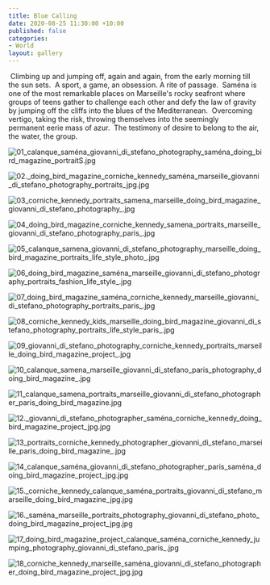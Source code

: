 ```yaml
---
title: Blue Calling
date: 2020-08-25 11:30:00 +10:00
published: false
categories:
- World
layout: gallery
---
```


 Climbing up and jumping off, again and again, from the early morning till the sun sets. 
A sport, a game, an obsession. A rite of passage. 
Saména is one of the most remarkable places on Marseille's rocky seafront where groups of teens gather to challenge each other and defy the law of gravity by jumping off the cliffs into the blues of the Mediterranean. 
Overcoming vertigo, taking the risk, throwing themselves into the seemingly permanent eerie mass of azur. 
The testimony of desire to belong to the air, the water, the group.

![01_calanque_saména_giovanni_di_stefano_photography_saména_doing_bird_magazine_portraitS.jpg](/uploads/01_calanque_same%CC%81na_giovanni_di_stefano_photography_same%CC%81na_doing_bird_magazine_portraitS.jpg)

![02._doing_bird_magazine_corniche_kennedy_saména_marseille_giovanni_di_stefano_photography_portraits_jpg.jpg](/uploads/02._doing_bird_magazine_corniche_kennedy_same%CC%81na_marseille_giovanni_di_stefano_photography_portraits_jpg.jpg)

![03_corniche_kennedy_portraits_samena_marseille_doing_bird_magazine_giovanni_di_stefano_photography_.jpg](/uploads/03_corniche_kennedy_portraits_samena_marseille_doing_bird_magazine_giovanni_di_stefano_photography_.jpg)

![04_doing_bird_magazine_corniche_kennedy_samena_portraits_marseille_giovanni_di_stefano_photography_paris_.jpg](/uploads/04_doing_bird_magazine_corniche_kennedy_samena_portraits_marseille_giovanni_di_stefano_photography_paris_.jpg)

![05_calanque_samena_giovanni_di_stefano_photography_marseille_doing_bird_magazine_portraits_life_style_photo_.jpg](/uploads/05_calanque_samena_giovanni_di_stefano_photography_marseille_doing_bird_magazine_portraits_life_style_photo_.jpg)

![06_doing_bird_magazine_saména_marseille_giovanni_di_stefano_photography_portraits_fashion_life_style_.jpg](/uploads/06_doing_bird_magazine_same%CC%81na_marseille_giovanni_di_stefano_photography_portraits_fashion_life_style_.jpg)

![07_doing_bird_magazine_saména_corniche_kennedy_marseille_giovanni_di_stefano_photography_portraits_paris_.jpg](/uploads/07_doing_bird_magazine_same%CC%81na_corniche_kennedy_marseille_giovanni_di_stefano_photography_portraits_paris_.jpg)

![08_corniche_kennedy_kids_marseille_doing_bird_magazine_giovanni_di_stefano_photography_portraits_life_style_paris_.jpg](/uploads/08_corniche_kennedy_kids_marseille_doing_bird_magazine_giovanni_di_stefano_photography_portraits_life_style_paris_.jpg)

![09_giovanni_di_stefano_photography_corniche_kennedy_portraits_marseille_doing_bird_magazine_project_.jpg](/uploads/09_giovanni_di_stefano_photography_corniche_kennedy_portraits_marseille_doing_bird_magazine_project_.jpg)

![10_calanque_samena_marseille_giovanni_di_stefano_paris_photography_doing_bird_magazine_.jpg](/uploads/10_calanque_samena_marseille_giovanni_di_stefano_paris_photography_doing_bird_magazine_.jpg)

![11_calanque_samena_portraits_marseille_giovanni_di_stefano_photographer_paris_doing_bird_magazine.jpg](/uploads/11_calanque_samena_portraits_marseille_giovanni_di_stefano_photographer_paris_doing_bird_magazine.jpg)

![12._giovanni_di_stefano_photographer_saména_corniche_kennedy_doing_bird_magazine_project_jpg.jpg](/uploads/12._giovanni_di_stefano_photographer_same%CC%81na_corniche_kennedy_doing_bird_magazine_project_jpg.jpg)

![13_portraits_corniche_kennedy_photographer_giovanni_di_stefano_marseille_paris_doing_bird_magazine_.jpg](/uploads/13_portraits_corniche_kennedy_photographer_giovanni_di_stefano_marseille_paris_doing_bird_magazine_.jpg)

![14_calanque_saména_giovanni_di_stefano_photographer_paris_saména_doing_bird_magazine_project_jpg.jpg](/uploads/14_calanque_same%CC%81na_giovanni_di_stefano_photographer_paris_same%CC%81na_doing_bird_magazine_project_jpg.jpg)

![15._corniche_kennedy_calanque_saména_portraits_giovanni_di_stefano_marseille_doing_bird_magazine_jpg.jpg](/uploads/15._corniche_kennedy_calanque_same%CC%81na_portraits_giovanni_di_stefano_marseille_doing_bird_magazine_jpg.jpg)

![16._saména_marseille_portraits_photography_giovanni_di_stefano_photo_doing_bird_magazine_project_jpg.jpg](/uploads/16._same%CC%81na_marseille_portraits_photography_giovanni_di_stefano_photo_doing_bird_magazine_project_jpg.jpg)

![17_doing_bird_magazine_project_calanque_saména_corniche_kennedy_jumping_photography_giovanni_di_stefano_paris_.jpg](/uploads/17_doing_bird_magazine_project_calanque_same%CC%81na_corniche_kennedy_jumping_photography_giovanni_di_stefano_paris_.jpg)

![18_corniche_kennedy_marseille_saména_giovanni_di_stefano_photographer_doing_bird_magazine_project_jpg.jpg](/uploads/18_corniche_kennedy_marseille_same%CC%81na_giovanni_di_stefano_photographer_doing_bird_magazine_project_jpg.jpg)

